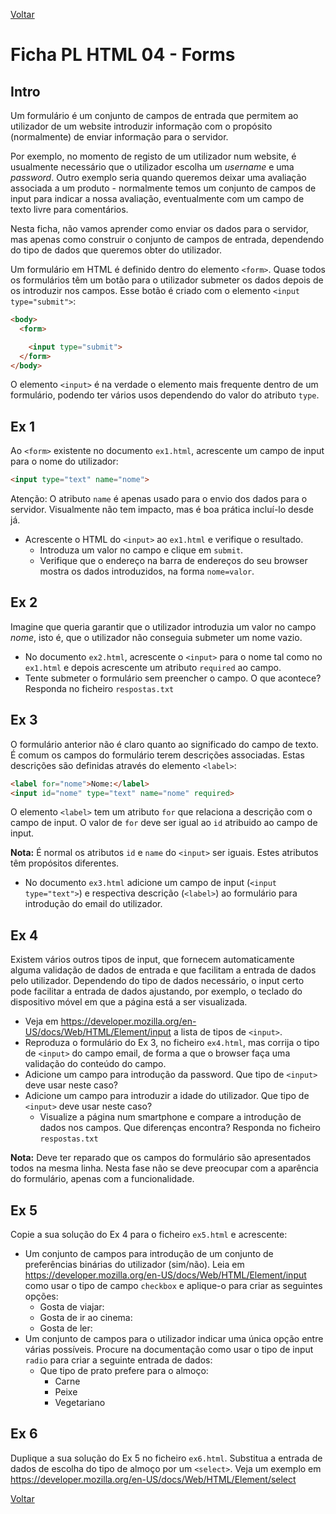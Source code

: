 [Voltar](../main.md)
# Ficha PL HTML 04 - Forms

## Intro  
Um formulário é um conjunto de campos de entrada que permitem ao utilizador de um website introduzir informação com o propósito (normalmente) de enviar informação para o servidor.

Por exemplo, no momento de registo de um utilizador num website, é usualmente necessário que o utilizador escolha um *username* e uma *password*. Outro exemplo seria quando queremos deixar uma avaliação associada a um produto - normalmente temos um conjunto de campos de input para indicar a nossa avaliação, eventualmente com um campo de texto livre para comentários.

Nesta ficha, não vamos aprender como enviar os dados para o servidor, mas apenas como construir o conjunto de campos de entrada, dependendo do tipo de dados que queremos obter do utilizador.

Um formulário em HTML é definido dentro do elemento `<form>`. Quase todos os formulários têm um botão para o utilizador submeter os dados depois de os introduzir nos campos. Esse botão é criado com o elemento `<input type="submit">`:

```html
<body>
  <form>

    <input type="submit">
  </form>
</body>
```

O elemento `<input>` é na verdade o elemento mais frequente dentro de um formulário, podendo ter vários usos dependendo do valor do atributo `type`.

## Ex 1

Ao `<form>` existente no documento `ex1.html`, acrescente um campo de input para o nome do utilizador:

```html
<input type="text" name="nome">
```

Atenção: O atributo `name` é apenas usado para o envio dos dados para o servidor. Visualmente não tem impacto, mas é boa prática incluí-lo desde já. 

- Acrescente o HTML do `<input>` ao `ex1.html` e verifique o resultado.
  - Introduza um valor no campo e clique em `submit`.
  - Verifique que o endereço na barra de endereços do seu browser mostra os dados introduzidos, na forma `nome=valor`.

## Ex 2
Imagine que queria garantir que o utilizador introduzia um valor no campo *nome*, isto é, que o utilizador não conseguia submeter um nome vazio. 

- No documento `ex2.html`, acrescente o `<input>` para o nome tal como no `ex1.html` e depois acrescente um atributo `required` ao campo.
- Tente submeter o formulário sem preencher o campo. O que acontece? Responda no ficheiro `respostas.txt`


## Ex 3

O formulário anterior não é claro quanto ao significado do campo de texto. É comum os campos do formulário terem descrições associadas. Estas descrições são definidas através do elemento `<label>`:

```html
<label for="nome">Nome:</label>    
<input id="nome" type="text" name="nome" required>
```

O elemento `<label>` tem um atributo `for` que relaciona a descrição com o campo de input. O valor de `for` deve ser igual ao `id` atribuido ao campo de input. 

**Nota:** É normal os atributos `id` e `name` do `<input>` ser iguais. Estes atributos têm propósitos diferentes. 

- No documento `ex3.html` adicione um campo de input (`<input type="text">`) e respectiva descrição (`<label>`) ao formulário para introdução do email do utilizador.

## Ex 4
Existem vários outros tipos de input, que fornecem automaticamente alguma validação de dados de entrada e que facilitam a entrada de dados pelo utilizador. Dependendo do tipo de dados necessário, o input certo pode facilitar a entrada de dados ajustando, por exemplo, o teclado do dispositivo móvel em que a página está a ser visualizada.

- Veja em https://developer.mozilla.org/en-US/docs/Web/HTML/Element/input a lista de tipos de `<input>`.
- Reproduza o formulário do Ex 3, no ficheiro `ex4.html`, mas corrija o tipo de `<input>` do campo email, de forma a que o browser faça uma validação do conteúdo do campo.
- Adicione um campo para introdução da password. Que tipo de `<input>` deve usar neste caso?
- Adicione um campo para introduzir a idade do utilizador. Que tipo de `<input>` deve usar neste caso?
  - Visualize a página num smartphone e compare a introdução de dados nos campos. Que diferenças encontra? Responda no ficheiro `respostas.txt`

**Nota:** Deve ter reparado que os campos do formulário são apresentados todos na mesma linha. Nesta fase não se deve preocupar com a aparência do formulário, apenas com a funcionalidade.

## Ex 5
Copie a sua solução do Ex 4 para o ficheiro `ex5.html` e acrescente:
- Um conjunto de campos para introdução de um conjunto de preferências binárias do utilizador (sim/não). Leia em https://developer.mozilla.org/en-US/docs/Web/HTML/Element/input como usar o tipo de campo `checkbox` e aplique-o para criar as seguintes opções:
  - Gosta de viajar:
  - Gosta de ir ao cinema:
  - Gosta de ler:
- Um conjunto de campos para o utilizador indicar uma única opção entre várias possíveis. Procure na documentação como usar o tipo de input `radio` para criar a seguinte entrada de dados:
  - Que tipo de prato prefere para o almoço:
    - Carne
    - Peixe
    - Vegetariano

## Ex 6 
Duplique a sua solução do Ex 5 no ficheiro `ex6.html`. Substitua a entrada de dados de escolha do tipo de almoço por um `<select>`. Veja um exemplo em https://developer.mozilla.org/en-US/docs/Web/HTML/Element/select

[Voltar](../main.md)